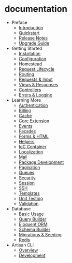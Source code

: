 # documentation

* Preface
  * [Introduction](https://github.com/bryantyan/laravel4.2docs/tree/f12ffb53f9f16c3968c58e9dd508247dc98deb70/docs/introduction/README.md)
  * [Quickstart](https://github.com/bryantyan/laravel4.2docs/tree/f12ffb53f9f16c3968c58e9dd508247dc98deb70/docs/quick/README.md)
  * [Release Notes](https://github.com/bryantyan/laravel4.2docs/tree/f12ffb53f9f16c3968c58e9dd508247dc98deb70/docs/releases/README.md)
  * [Upgrade Guide](https://github.com/bryantyan/laravel4.2docs/tree/f12ffb53f9f16c3968c58e9dd508247dc98deb70/docs/upgrade/README.md)
* Getting Started
  * [Installation](https://github.com/bryantyan/laravel4.2docs/tree/f12ffb53f9f16c3968c58e9dd508247dc98deb70/docs/installation/README.md)
  * [Configuration](https://github.com/bryantyan/laravel4.2docs/tree/f12ffb53f9f16c3968c58e9dd508247dc98deb70/docs/configuration/README.md)
  * [Homestead](https://github.com/bryantyan/laravel4.2docs/tree/f12ffb53f9f16c3968c58e9dd508247dc98deb70/docs/homestead/README.md)
  * [Request Lifecycle](https://github.com/bryantyan/laravel4.2docs/tree/f12ffb53f9f16c3968c58e9dd508247dc98deb70/docs/lifecycle/README.md)
  * [Routing](https://github.com/bryantyan/laravel4.2docs/tree/f12ffb53f9f16c3968c58e9dd508247dc98deb70/docs/routing/README.md)
  * [Requests & Input](https://github.com/bryantyan/laravel4.2docs/tree/f12ffb53f9f16c3968c58e9dd508247dc98deb70/docs/requests/README.md)
  * [Views & Responses](https://github.com/bryantyan/laravel4.2docs/tree/f12ffb53f9f16c3968c58e9dd508247dc98deb70/docs/responses/README.md)
  * [Controllers](https://github.com/bryantyan/laravel4.2docs/tree/f12ffb53f9f16c3968c58e9dd508247dc98deb70/docs/controllers/README.md)
  * [Errors & Logging](https://github.com/bryantyan/laravel4.2docs/tree/f12ffb53f9f16c3968c58e9dd508247dc98deb70/docs/errors/README.md)
* Learning More
  * [Authentication](https://github.com/bryantyan/laravel4.2docs/tree/f12ffb53f9f16c3968c58e9dd508247dc98deb70/docs/security/README.md)
  * [Billing](https://github.com/bryantyan/laravel4.2docs/tree/f12ffb53f9f16c3968c58e9dd508247dc98deb70/docs/billing/README.md)
  * [Cache](https://github.com/bryantyan/laravel4.2docs/tree/f12ffb53f9f16c3968c58e9dd508247dc98deb70/docs/cache/README.md)
  * [Core Extension](https://github.com/bryantyan/laravel4.2docs/tree/f12ffb53f9f16c3968c58e9dd508247dc98deb70/docs/extending/README.md)
  * [Events](https://github.com/bryantyan/laravel4.2docs/tree/f12ffb53f9f16c3968c58e9dd508247dc98deb70/docs/events/README.md)
  * [Facades](https://github.com/bryantyan/laravel4.2docs/tree/f12ffb53f9f16c3968c58e9dd508247dc98deb70/docs/facades/README.md)
  * [Forms & HTML](https://github.com/bryantyan/laravel4.2docs/tree/f12ffb53f9f16c3968c58e9dd508247dc98deb70/docs/html/README.md)
  * [Helpers](https://github.com/bryantyan/laravel4.2docs/tree/f12ffb53f9f16c3968c58e9dd508247dc98deb70/docs/helpers/README.md)
  * [IoC Container](https://github.com/bryantyan/laravel4.2docs/tree/f12ffb53f9f16c3968c58e9dd508247dc98deb70/docs/ioc/README.md)
  * [Localization](https://github.com/bryantyan/laravel4.2docs/tree/f12ffb53f9f16c3968c58e9dd508247dc98deb70/docs/localization/README.md)
  * [Mail](https://github.com/bryantyan/laravel4.2docs/tree/f12ffb53f9f16c3968c58e9dd508247dc98deb70/docs/mail/README.md)
  * [Package Development](https://github.com/bryantyan/laravel4.2docs/tree/f12ffb53f9f16c3968c58e9dd508247dc98deb70/docs/packages/README.md)
  * [Pagination](https://github.com/bryantyan/laravel4.2docs/tree/f12ffb53f9f16c3968c58e9dd508247dc98deb70/docs/pagination/README.md)
  * [Queues](https://github.com/bryantyan/laravel4.2docs/tree/f12ffb53f9f16c3968c58e9dd508247dc98deb70/docs/queues/README.md)
  * [Security](https://github.com/bryantyan/laravel4.2docs/tree/f12ffb53f9f16c3968c58e9dd508247dc98deb70/docs/security/README.md)
  * [Session](https://github.com/bryantyan/laravel4.2docs/tree/f12ffb53f9f16c3968c58e9dd508247dc98deb70/docs/session/README.md)
  * [SSH](https://github.com/bryantyan/laravel4.2docs/tree/f12ffb53f9f16c3968c58e9dd508247dc98deb70/docs/ssh/README.md)
  * [Templates](https://github.com/bryantyan/laravel4.2docs/tree/f12ffb53f9f16c3968c58e9dd508247dc98deb70/docs/templates/README.md)
  * [Unit Testing](https://github.com/bryantyan/laravel4.2docs/tree/f12ffb53f9f16c3968c58e9dd508247dc98deb70/docs/testing/README.md)
  * [Validation](https://github.com/bryantyan/laravel4.2docs/tree/f12ffb53f9f16c3968c58e9dd508247dc98deb70/docs/validation/README.md)
* Database
  * [Basic Usage](https://github.com/bryantyan/laravel4.2docs/tree/f12ffb53f9f16c3968c58e9dd508247dc98deb70/docs/database/README.md)
  * [Query Builder](https://github.com/bryantyan/laravel4.2docs/tree/f12ffb53f9f16c3968c58e9dd508247dc98deb70/docs/queries/README.md)
  * [Eloquent ORM](https://github.com/bryantyan/laravel4.2docs/tree/f12ffb53f9f16c3968c58e9dd508247dc98deb70/docs/eloquent/README.md)
  * [Schema Builder](https://github.com/bryantyan/laravel4.2docs/tree/f12ffb53f9f16c3968c58e9dd508247dc98deb70/docs/schema/README.md)
  * [Migrations & Seeding](https://github.com/bryantyan/laravel4.2docs/tree/f12ffb53f9f16c3968c58e9dd508247dc98deb70/docs/migrations/README.md)
  * [Redis](https://github.com/bryantyan/laravel4.2docs/tree/f12ffb53f9f16c3968c58e9dd508247dc98deb70/docs/redis/README.md)
* Artisan CLI
  * [Overview](https://github.com/bryantyan/laravel4.2docs/tree/f12ffb53f9f16c3968c58e9dd508247dc98deb70/docs/artisan/README.md)
  * [Development](https://github.com/bryantyan/laravel4.2docs/tree/f12ffb53f9f16c3968c58e9dd508247dc98deb70/docs/commands/README.md)

